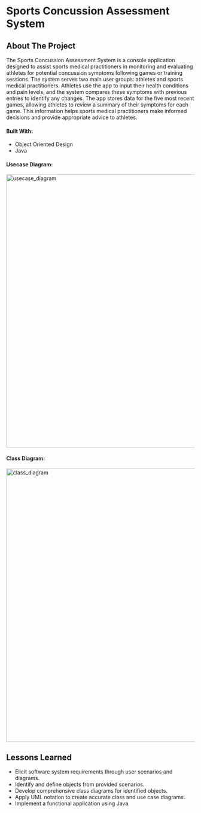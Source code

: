 # Sports Concussion Assessment System
## About The Project

The Sports Concussion Assessment System is a console application designed to assist sports medical practitioners in monitoring and evaluating athletes for potential concussion symptoms following games or training sessions. The system serves two main user groups: athletes and sports medical practitioners. Athletes use the app to input their health conditions and pain levels, and the system compares these symptoms with previous entries to identify any changes. The app stores data for the five most recent games, allowing athletes to review a summary of their symptoms for each game. This information helps sports medical practitioners make informed decisions and provide appropriate advice to athletes.

#### Built With:
- Object Oriented Design
- Java

#### Usecase Diagram:

  <img width="731" alt="usecase_diagram" src="https://github.com/user-attachments/assets/999544c7-7669-4721-866a-1444bb89d54f">



#### Class Diagram:


  <img width="731" alt="class_diagram" src="https://github.com/user-attachments/assets/40fa69a2-3ec5-4e81-9b9d-2b2341096a7a">



## Lessons Learned
- Elicit software system requirements through user scenarios and diagrams.
- Identify and define objects from provided scenarios.
- Develop comprehensive class diagrams for identified objects.
- Apply UML notation to create accurate class and use case diagrams.
- Implement a functional application using Java.

